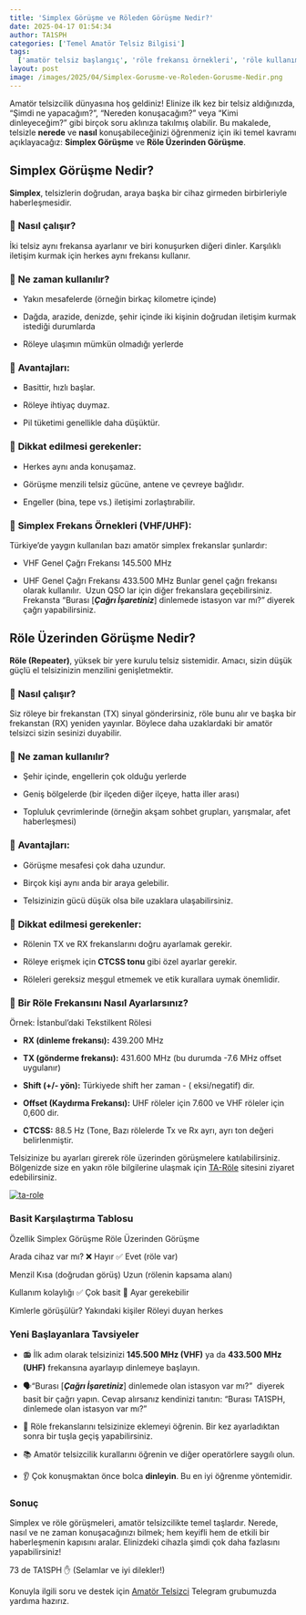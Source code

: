 ```yaml
---
title: 'Simplex Görüşme ve Röleden Görüşme Nedir?'
date: 2025-04-17 01:54:34
author: TA1SPH
categories: ['Temel Amatör Telsiz Bilgisi']
tags:
  ['amatör telsiz başlangıç', 'röle frekansı örnekleri', 'röle kullanımı', 'simplex görüşme', 'telsiz frekans ayarları']
layout: post
image: /images/2025/04/Simplex-Gorusme-ve-Roleden-Gorusme-Nedir.png
---
```


Amatör telsizcilik dünyasına hoş geldiniz! Elinize ilk kez bir telsiz aldığınızda, “Şimdi ne yapacağım?”, “Nereden konuşacağım?” veya “Kimi dinleyeceğim?” gibi birçok soru aklınıza takılmış olabilir. Bu makalede, telsizle **nerede** ve **nasıl** konuşabileceğinizi öğrenmeniz için iki temel kavramı açıklayacağız: **Simplex Görüşme** ve **Röle Üzerinden Görüşme**.

## Simplex Görüşme Nedir?

**Simplex**, telsizlerin doğrudan, araya başka bir cihaz girmeden birbirleriyle haberleşmesidir.

### 🔹 **Nasıl çalışır?**

İki telsiz aynı frekansa ayarlanır ve biri konuşurken diğeri dinler. Karşılıklı iletişim kurmak için herkes aynı frekansı kullanır.

### 🔹 **Ne zaman kullanılır?**

- Yakın mesafelerde (örneğin birkaç kilometre içinde)

- Dağda, arazide, denizde, şehir içinde iki kişinin doğrudan iletişim kurmak istediği durumlarda

- Röleye ulaşımın mümkün olmadığı yerlerde

### 🔹 **Avantajları:**

- Basittir, hızlı başlar.

- Röleye ihtiyaç duymaz.

- Pil tüketimi genellikle daha düşüktür.

### 🔹 **Dikkat edilmesi gerekenler:**

- Herkes aynı anda konuşamaz.

- Görüşme menzili telsiz gücüne, antene ve çevreye bağlıdır.

- Engeller (bina, tepe vs.) iletişimi zorlaştırabilir.

### 🔹 **Simplex Frekans Örnekleri (VHF/UHF):**

Türkiye’de yaygın kullanılan bazı amatör simplex frekanslar şunlardır:

- VHF Genel Çağrı Frekansı 145.500 MHz

- UHF Genel Çağrı Frekansı 433.500 MHz
  Bunlar genel çağrı frekansı olarak kullanılır.  Uzun QSO lar için diğer frekanslara geçebilirsiniz. Frekansta “Burası [***Çağrı İşaretiniz***] dinlemede istasyon var mı?” diyerek çağrı yapabilirsiniz.

## Röle Üzerinden Görüşme Nedir?

**Röle (Repeater)**, yüksek bir yere kurulu telsiz sistemidir. Amacı, sizin düşük güçlü el telsizinizin menzilini genişletmektir.

### 🔹 **Nasıl çalışır?**

Siz röleye bir frekanstan (TX) sinyal gönderirsiniz, röle bunu alır ve başka bir frekanstan (RX) yeniden yayınlar. Böylece daha uzaklardaki bir amatör telsizci sizin sesinizi duyabilir.

### 🔹 **Ne zaman kullanılır?**

- Şehir içinde, engellerin çok olduğu yerlerde

- Geniş bölgelerde (bir ilçeden diğer ilçeye, hatta iller arası)

- Topluluk çevrimlerinde (örneğin akşam sohbet grupları, yarışmalar, afet haberleşmesi)

### 🔹 **Avantajları:**

- Görüşme mesafesi çok daha uzundur.

- Birçok kişi aynı anda bir araya gelebilir.

- Telsizinizin gücü düşük olsa bile uzaklara ulaşabilirsiniz.

### 🔹 **Dikkat edilmesi gerekenler:**

- Rölenin TX ve RX frekanslarını doğru ayarlamak gerekir.

- Röleye erişmek için **CTCSS tonu** gibi özel ayarlar gerekir.

- Röleleri gereksiz meşgul etmemek ve etik kurallara uymak önemlidir.

### 🔹 **Bir Röle Frekansını Nasıl Ayarlarsınız?**

Örnek: İstanbul’daki Tekstilkent Rölesi

- **RX (dinleme frekansı):** 439.200 MHz

- **TX (gönderme frekansı):** 431.600 MHz (bu durumda -7.6 MHz offset uygulanır)

- **Shift (+/- yön):** Türkiyede shift her zaman - ( eksi/negatif) dir.

- **Offset (Kaydırma Frekansı):** UHF röleler için 7.600 ve VHF röleler için 0,600 dir.

- **CTCSS:** 88.5 Hz (Tone, Bazı rölelerde Tx ve Rx ayrı, ayrı ton değeri belirlenmiştir.

Telsizinize bu ayarları girerek röle üzerinden görüşmelere katılabilirsiniz. Bölgenizde size en yakın röle bilgilerine ulaşmak için [TA-Röle](http://ta-role.com) sitesini ziyaret edebilirsiniz.

[![ta-role](/images/2025/04/ta-role.png)](http://ta-role.com)

### Basit Karşılaştırma Tablosu

Özellik
Simplex Görüşme
Röle Üzerinden Görüşme

Arada cihaz var mı?
❌ Hayır
✅ Evet (röle var)

Menzil
Kısa (doğrudan görüş)
Uzun (rölenin kapsama alanı)

Kullanım kolaylığı
✅ Çok basit
🔧 Ayar gerekebilir

Kimlerle görüşülür?
Yakındaki kişiler
Röleyi duyan herkes

### Yeni Başlayanlara Tavsiyeler

- 📻 İlk adım olarak telsizinizi **145.500 MHz (VHF)** ya da **433.500 MHz (UHF)** frekansına ayarlayıp dinlemeye başlayın.

- 🗣“Burası [***Çağrı İşaretiniz***] dinlemede olan istasyon var mı?”  diyerek basit bir çağrı yapın. Cevap alırsanız kendinizi tanıtın:
  “Burası TA1SPH, dinlemede olan istasyon var mı?”

- 🔧 Röle frekanslarını telsizinize eklemeyi öğrenin. Bir kez ayarladıktan sonra bir tuşla geçiş yapabilirsiniz.

- 📚 Amatör telsizcilik kurallarını öğrenin ve diğer operatörlere saygılı olun.

- 👂 Çok konuşmaktan önce bolca **dinleyin**. Bu en iyi öğrenme yöntemidir.

### Sonuç

Simplex ve röle görüşmeleri, amatör telsizcilikte temel taşlardır. Nerede, nasıl ve ne zaman konuşacağınızı bilmek; hem keyifli hem de etkili bir haberleşmenin kapısını aralar. Elinizdeki cihazla şimdi çok daha fazlasını yapabilirsiniz!

73 de TA1SPH ✋
(Selamlar ve iyi dilekler!)

Konuyla ilgili soru ve destek için [Amatör Telsizci](https://t.me/amatortelsizci) Telegram grubumuzda yardıma hazırız.
